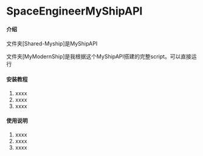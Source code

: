 # SpaceEngineerMyShipAPI

#### 介绍
文件夹[Shared-Myship]是MyShipAPI

文件夹[MyModernShip]是我根据这个MyShipAPI搭建的完整script。可以直接运行


#### 安装教程

1.  xxxx
2.  xxxx
3.  xxxx

#### 使用说明

1.  xxxx
2.  xxxx
3.  xxxx


